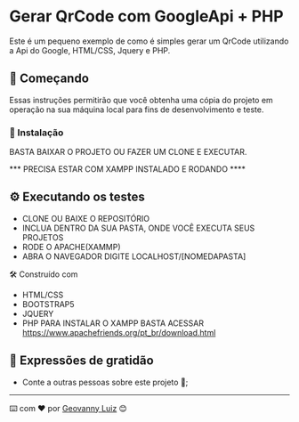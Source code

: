 # Gerar QrCode com GoogleApi + PHP

Este é um pequeno exemplo de como é simples gerar um QrCode utilizando a Api do Google, HTML/CSS, Jquery e PHP.

## 🚀 Começando

Essas instruções permitirão que você obtenha uma cópia do projeto em operação na sua máquina local para fins de desenvolvimento e teste.


### 🔧 Instalação

BASTA BAIXAR O PROJETO OU FAZER UM CLONE E EXECUTAR.

*** PRECISA ESTAR COM XAMPP INSTALADO E RODANDO ****

## ⚙️ Executando os testes

- CLONE OU BAIXE O REPOSITÓRIO
- INCLUA DENTRO DA SUA PASTA, ONDE VOCÊ EXECUTA SEUS PROJETOS
- RODE O APACHE(XAMMP)
- ABRA O NAVEGADOR DIGITE LOCALHOST/[NOMEDAPASTA]

🛠️ Construído com
- HTML/CSS
- BOOTSTRAP5
- JQUERY
- PHP
PARA INSTALAR O XAMPP BASTA ACESSAR https://www.apachefriends.org/pt_br/download.html

## 🎁 Expressões de gratidão

* Conte a outras pessoas sobre este projeto 📢;

---
⌨️ com ❤️ por [Geovanny Luiz](https://github.com/GeovannyLuiz) 😊
